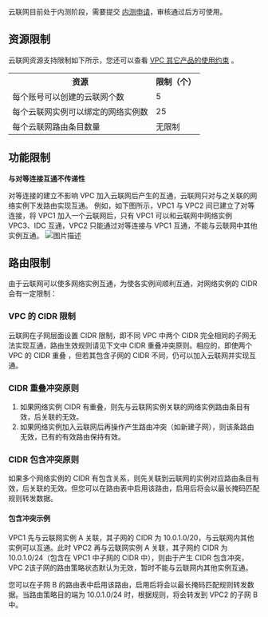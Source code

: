 云联网目前处于内测阶段，需要提交 [内测申请](https://cloud.tencent.com/apply/p/tp2478t9skn)，审核通过后方可使用。


## 资源限制
云联网资源支持限制如下所示，您还可以查看 [VPC 其它产品的使用约束](https://cloud.tencent.com/document/product/215/537) 。
<table>
<tr>
<th>资源</th>
<th>限制（个）</th>
</tr>
<tr>
<td>每个账号可以创建的云联网个数    </td>
<td>5 </td>
</tr>
<tr>
<td> 每个云联网实例可以绑定的网络实例数    </td>
<td>25 </td>
</tr>
<tr>
<td> 每个云联网路由条目数量    </td>
<td>无限制</td>
</tr>
</table>

## 功能限制
**与对等连接互通不传递性**

对等连接的建立不影响 VPC 加入云联网后产生的互通，云联网只对与之关联的网络实例下发路由实现互通。
例如，如下图所示，VPC1 与 VPC2 间已建立了对等连接，将 VPC1 加入一个云联网后，只有 VPC1 可以和云联网中网络实例 VPC3、IDC 互通，VPC2 只能通过对等连接与 VPC1 互通，不能与云联网中其他实例互通。
![图片描述](https://main.qcloudimg.com/raw/a5bf37fc71f3410db9ac4361b936796d.png)

## 路由限制
由于云联网可以使多网络实例互通，为使各实例间顺利互通，对网络实例的 CIDR 会有一定限制：

### VPC 的 CIDR 限制

云联网在子网层面设置 CIDR 限制，即不同 VPC 中两个 CIDR 完全相同的子网无法实现互通，路由生效规则请见下文中 CIDR 重叠冲突原则。相应的，即使两个 VPC 的 CIDR 重叠 ，但若其包含子网的 CIDR 不同，仍可以加入云联网并实现互通。

### CIDR 重叠冲突原则

1. 如果网络实例 CIDR 有重叠，则先与云联网实例关联的网络实例路由条目有效，后关联的无效。
2. 如果网络实例加入云联网后再操作产生路由冲突（如新建子网），则该条路由无效，已有的有效路由保持有效。

### CIDR 包含冲突原则

如果多个网络实例的 CIDR 有包含关系，则先关联到云联网的实例对应路由条目有效，后关联的无效。但您可以在路由表中启用该路由，启用后将会以最长掩码匹配规则转发数据。

#### 包含冲突示例
VPC1 先与云联网实例 A 关联，其子网的 CIDR 为 10.0.1.0/20，与云联网内其他实例可以互通。此时 VPC2 再与云联网实例 A 关联，其子网的 CIDR 为 10.0.1.0/24（包含在 VPC1 中子网的 CIDR 中），则由于产生 CIDR 包含冲突，VPC 2该子网的路由策略状态默认为无效，暂时不能与云联网内其他实例互通。

您可以在子网 B 的路由表中启用该路由，启用后将会以最长掩码匹配规则转发数据。当路由策略目的端为 10.0.1.0/24 时，根据规则，将会转发到 VPC2 的子网 B 中。




